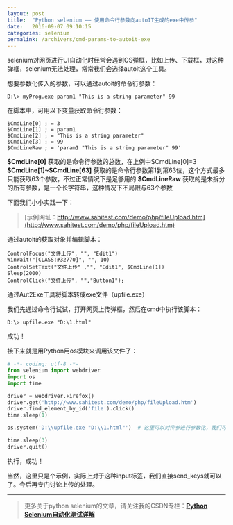 ```yaml
---
layout: post
title:  "Python selenium —— 使用命令行参数向autoIT生成的exe中传参"
date:   2016-09-07 09:10:15
categories: selenium
permalink: /archivers/cmd-params-to-autoit-exe
---
```



selenium对网页进行UI自动化时经常会遇到OS弹框，比如上传、下载框，对这种弹框，selenium无法处理，常常我们会选择autoit这个工具。

想要参数化传入的参数，可以通过autoit的命令行参数：

	D:\> myProg.exe param1 "This is a string parameter" 99 

在脚本中，可用以下变量获取命令行参数：

	$CmdLine[0] ; = 3
	$CmdLine[1] ; = param1
	$CmdLine[2] ; = "This is a string parameter"
	$CmdLine[3] ; = 99
	$CmdLineRaw ; = 'param1 "This is a string parameter" 99'

**\$CmdLine[0]** 获取的是命令行参数的总数，在上例中\$CmdLine[0]=3
**\$CmdLine[1]~\$CmdLine[63]** 获取的是命令行参数第1到第63位，这个方式最多只能获取63个参数，不过正常情况下是足够用的
**\$CmdLineRaw** 获取的是未拆分的所有参数，是一个长字符串，这种情况下不局限与63个参数

下面我们小小实践一下：

> [示例网址：http://www.sahitest.com/demo/php/fileUpload.htm](http://www.sahitest.com/demo/php/fileUpload.htm)

通过autoit的获取对象并编辑脚本：

```autoit
ControlFocus("文件上传", "", "Edit1")
WinWait("[CLASS:#32770]", "", 10)
ControlSetText("文件上传" ,"", "Edit1", $CmdLine[1])
Sleep(2000)
ControlClick("文件上传", "","Button1");
```

通过Aut2Exe工具将脚本转成exe文件（upfile.exe）

我们先通过命令行试试，打开网页上传弹框，然后在cmd中执行该脚本：

```batch
D:\> upfile.exe "D:\1.html"
```

成功！

接下来就是用Python用os模块来调用该文件了：

```python
# -*- coding: utf-8 -*-
from selenium import webdriver
import os
import time

driver = webdriver.Firefox()
driver.get('http://www.sahitest.com/demo/php/fileUpload.htm')
driver.find_element_by_id('file').click()
time.sleep(1)

os.system('D:\\upfile.exe "D:\\1.html"')  # 这里可以对传参进行参数化，我们可以通过py脚本来控制所要上传的文件了

time.sleep(3)
driver.quit()
```

执行，成功！

当然，这里只是个示例，实际上对于这种input标签，我们直接send_keys就可以了。今后再专门讨论上传的处理。

****

> 更多关于python selenium的文章，请关注我的CSDN专栏：**[Python Selenium自动化测试详解](http://blog.csdn.net/column/details/12694.html)**